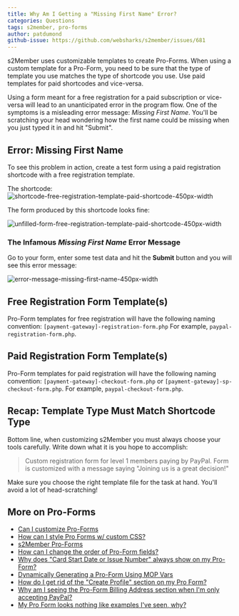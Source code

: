 ```yaml
---
title: Why Am I Getting a "Missing First Name" Error?
categories: Questions
tags: s2member, pro-forms
author: patdumond
github-issue: https://github.com/websharks/s2member/issues/681
---
```


s2Member uses customizable templates to create Pro-Forms. When using a custom template for a Pro-Form, you need to be sure that the type of template you use matches the type of shortcode you use. Use paid templates for paid shortcodes and vice-versa.

Using a form meant for a free registration for a paid subscription or vice-versa will lead to an unanticipated error in the program flow. One of the symptoms is a misleading error message: *Missing First Name*. You'll be scratching your head wondering how the first name could be missing when you just typed it in and hit "Submit". 

## Error: Missing First Name
To see this problem in action, create a test form using a paid registration shortcode with a free registration template.

The shortcode: 
![shortcode-free-registration-template-paid-shortcode-450px-width](https://cloud.githubusercontent.com/assets/9320495/14154757/3d6de3c0-f68c-11e5-8425-84cc4d7e39fb.png)

The form produced by this shortcode looks fine:

![unfilled-form-free-registration-template-paid-shortcode-450px-width](https://cloud.githubusercontent.com/assets/9320495/14154766/46e93be8-f68c-11e5-84f1-56c9cd83254c.png)

### The Infamous *Missing First Name* Error Message
Go to your form, enter some test data and hit the **Submit** button and you will see this error message:

![error-message-missing-first-name-450px-width](https://cloud.githubusercontent.com/assets/9320495/14154770/51f5b0c0-f68c-11e5-91a5-779722bb185d.png)

## Free Registration Form Template(s)
Pro-Form templates for free registration will have the following naming convention: `[payment-gateway]-registration-form.php` For example, `paypal-registration-form.php`. 

## Paid Registration Form Template(s)
Pro-Form templates for paid registration will have the following naming convention: `[payment-gateway]-checkout-form.php` or `[payment-gateway]-sp-checkout-form.php`. For example, `paypal-checkout-form.php`.


## Recap: Template Type Must Match Shortcode Type

Bottom line, when customizing s2Member you must always choose your tools carefully. Write down what it is you hope to accomplish: 

>Custom registration form for level 1 members paying by PayPal. Form is customized with a message saying "Joining us is a great decision!"

Make sure you choose the right template file for the task at hand. You'll avoid a lot of head-scratching!

## More on Pro-Forms
- [Can I customize Pro-Forms](http://s2member.com/kb-article/can-i-customize-pro-forms/)
- [How can I style Pro Forms w/ custom CSS?](http://s2member.com/kb-article/how-can-i-style-pro-forms-w-custom-css/)
- [s2Member Pro-Forms](http://s2member.com/kb-article/s2member-pro-forms/)
- [How can I change the order of Pro-Form fields?](http://s2member.com/kb-article/how-can-i-change-the-order-of-the-pro-form-fields/)
- [Why does "Card Start Date or Issue Number" always show on my Pro-Form?](http://s2member.com/kb-article/why-does-card-start-date-or-issue-number-always-show-on-my-pro-form/)
- [Dynamically Generating a Pro-Form Using MOP Vars](http://s2member.com/kb-article/dynamically-generating-a-pro-form-using-mop-vars/)
- [How do I get rid of the "Create Profile" section on my Pro Form?](http://s2member.com/kb-article/how-do-i-get-rid-of-the-create-profile-section-on-my-pro-form/)
- [Why am I seeing the Pro-Form Billing Address section when I'm only accepting PayPal?](http://s2member.com/kb-article/why-am-i-seeing-the-pro-form-billing-address-section-when-im-only-accepting-paypal/)
- [ My Pro Form looks nothing like examples I've seen, why?](http://s2member.com/kb-article/my-pro-form-looks-nothing-like-examples-ive-seen-why/)